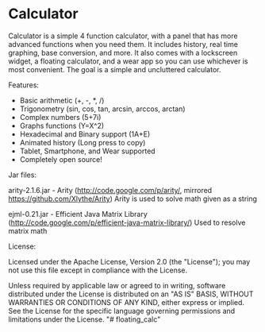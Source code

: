 # Calculator

Calculator is a simple 4 function calculator, with a panel that has more advanced functions when you need them. It includes history, real time graphing, base conversion, and more. It also comes with a lockscreen widget, a floating calculator, and a wear app so you can use whichever is most convenient.
The goal is a simple and uncluttered calculator.

Features:

* Basic arithmetic (+, -, *, /)
* Trigonometry (sin, cos, tan, arcsin, arccos, arctan)
* Complex numbers (5+7i)
* Graphs functions (Y=X^2)
* Hexadecimal and Binary support (1A+E)
* Animated history (Long press to copy)
* Tablet, Smartphone, and Wear supported
* Completely open source!

Jar files:

arity-2.1.6.jar - Arity (http://code.google.com/p/arity/, mirrored https://github.com/Xlythe/Arity)
    Arity is used to solve math given as a string

ejml-0.21.jar - Efficient Java Matrix Library (http://code.google.com/p/efficient-java-matrix-library/)
    Used to resolve matrix math

License:

   Licensed under the Apache License, Version 2.0 (the "License");
   you may not use this file except in compliance with the License.

   Unless required by applicable law or agreed to in writing, software
   distributed under the License is distributed on an "AS IS" BASIS,
   WITHOUT WARRANTIES OR CONDITIONS OF ANY KIND, either express or implied.
   See the License for the specific language governing permissions and
   limitations under the License.
"# floating_calc" 
